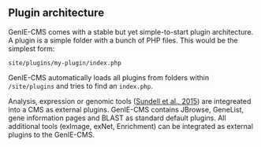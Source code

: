 ## Plugin architecture  
GenIE-CMS comes with a stable but yet simple-to-start plugin architecture. A plugin is a simple folder with a bunch of PHP files. This would be the simplest form:
```
site/plugins/my-plugin/index.php
```
GenIE-CMS automatically loads all plugins from folders within ```/site/plugins``` and tries to find an ```index.php```.

Analysis, expression or genomic tools ([Sundell et al., 2015](https://nph.onlinelibrary.wiley.com/doi/full/10.1111/nph.13557)) are integreated into a CMS as external plugins. GenIE-CMS contains JBrowse, GeneList, gene information pages and BLAST as standard default plugins. All additional tools (exImage, exNet, Enrichment) can be integrated as external plugins to the GenIE-CMS. 

